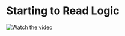 # Starting to Read Logic

[![Watch the video](https://img.youtube.com/vi/DAXNITXX3iA/maxresdefault.jpg)](https://youtu.be/DAXNITXX3iA)

